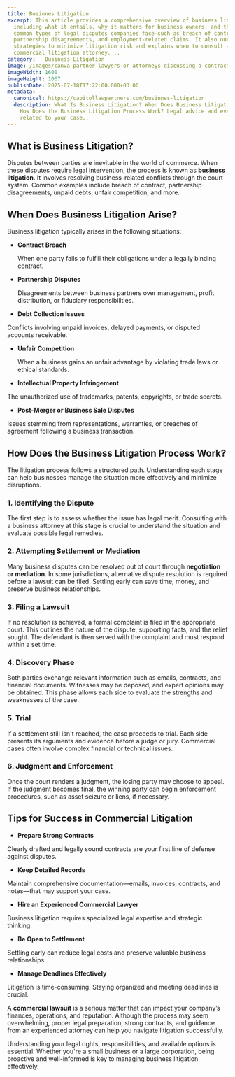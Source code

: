 ```yaml
---
title: Businnes Litigation
excerpt: This article provides a comprehensive overview of business litigation,
  including what it entails, why it matters for business owners, and the most
  common types of legal disputes companies face—such as breach of contract,
  partnership disagreements, and employment-related claims. It also outlines key
  strategies to minimize litigation risk and explains when to consult a
  commercial litigation attorney. ..
category: ⁠  ⁠Business Litigation
image: /images/canva-partner-lawyers-or-attorneys-discussing-a-contract-agreement.-maev6ejcubo.jpg
imageWidth: 1600
imageHeight: 1067
publishDate: 2025-07-18T17:22:00.000+03:00
metadata:
  canonical: https://capitollawpartners.com/businnes-litigation
  description: What Is Business Litigation? When Does Business Litigation Arise?
    How Does the Business Litigation Process Work? Legal advice and everything
    related to your case..
---
```

## What is Business Litigation?

Disputes between parties are inevitable in the world of commerce. When these disputes require legal intervention, the process is known as **business litigation**. It involves resolving business-related conflicts through the court system. Common examples include breach of contract, partnership disagreements, unpaid debts, unfair competition, and more.

## When Does Business Litigation Arise?

Business litigation typically arises in the following situations:

* **Contract Breach** 

  When one party fails to fulfill their obligations under a legally binding contract. 
* **Partnership Disputes** 

  Disagreements between business partners over management, profit distribution, or fiduciary responsibilities. 
* **Debt Collection Issues** 

 Conflicts involving unpaid invoices, delayed payments, or disputed accounts receivable.

* **Unfair Competition** 

   When a business gains an unfair advantage by violating trade laws or ethical standards. 
* **Intellectual Property Infringement** 

 The unauthorized use of trademarks, patents, copyrights, or trade secrets. 

* **Post-Merger or Business Sale Disputes** 

 Issues stemming from representations, warranties, or breaches of agreement following a business transaction.



## How Does the Business Litigation Process Work?

The litigation process follows a structured path. Understanding each stage can help businesses manage the situation more effectively and minimize disruptions.

### 1. Identifying the Dispute

The first step is to assess whether the issue has legal merit. Consulting with a business attorney at this stage is crucial to understand the situation and evaluate possible legal remedies.

### 2. Attempting Settlement or Mediation

Many business disputes can be resolved out of court through **negotiation or mediation**. In some jurisdictions, alternative dispute resolution is required before a lawsuit can be filed. Settling early can save time, money, and preserve business relationships.

### 3. Filing a Lawsuit

If no resolution is achieved, a formal complaint is filed in the appropriate court. This outlines the nature of the dispute, supporting facts, and the relief sought. The defendant is then served with the complaint and must respond within a set time.

### 4. Discovery Phase

Both parties exchange relevant information such as emails, contracts, and financial documents. Witnesses may be deposed, and expert opinions may be obtained. This phase allows each side to evaluate the strengths and weaknesses of the case.

### 5. Trial

If a settlement still isn't reached, the case proceeds to trial. Each side presents its arguments and evidence before a judge or jury. Commercial cases often involve complex financial or technical issues.

### 6. Judgment and Enforcement

Once the court renders a judgment, the losing party may choose to appeal. If the judgment becomes final, the winning party can begin enforcement procedures, such as asset seizure or liens, if necessary.

## Tips for Success in Commercial Litigation

* **Prepare Strong Contracts** 

 Clearly drafted and legally sound contracts are your first line of defense against disputes. 

* **Keep Detailed Records**

Maintain comprehensive documentation—emails, invoices, contracts, and notes—that may support your case. 

* **Hire an Experienced Commercial Lawyer** 

 Business litigation requires specialized legal expertise and strategic thinking. 

* **Be Open to Settlement** 

 Settling early can reduce legal costs and preserve valuable business relationships. 

* **Manage Deadlines Effectively** 

 Litigation is time-consuming. Staying organized and meeting deadlines is crucial. 



A **commercial lawsuit** is a serious matter that can impact your company’s finances, operations, and reputation. Although the process may seem overwhelming, proper legal preparation, strong contracts, and guidance from an experienced attorney can help you navigate litigation successfully.

Understanding your legal rights, responsibilities, and available options is essential. Whether you're a small business or a large corporation, being proactive and well-informed is key to managing business litigation effectively.
